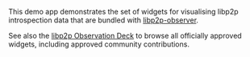 This demo app demonstrates the set of widgets for visualising libp2p introspection data that are bundled with [libp2p-observer](https://github.com/libp2p/libp2p-observer). 

See also the [libp2p Observation Deck](http://nearform.github.io/libp2p-observation-deck) to browse all officially approved widgets, including approved community contributions.